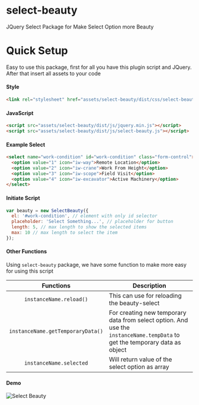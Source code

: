 # select-beauty
JQuery Select Package for Make Select Option more Beauty

# Quick Setup
Easy to use this package, first for all you have this plugin script and JQuery. After that insert all assets to your code

#### Style
```html
<link rel="stylesheet" href="assets/select-beauty/dist/css/select-beauty.css">
```
#### JavaScript
```html
<script src="assets/select-beauty/dist/js/jquery.min.js"></script>
<script src="assets/select-beauty/dist/js/select-beauty.js"></script>
```

#### Example Select
```html
<select name="work-condition" id="work-condition" class="form-control">
  <option value="1" icon="iw-way">Remote Location</option>
  <option value="2" icon="iw-crane">Work From Height</option>
  <option value="3" icon="iw-scope">Field Visit</option>
  <option value="4" icon="iw-excavator">Active Machinery</option>
</select>
```

#### Initiate Script
```javascript
var beauty = new SelectBeauty({
  el: '#work-condition', // element with only id selector
  placeholder: 'Select Something...', // placeholder for button
  length: 5, // max length to show the selected items
  max: 10 // max length to select the item
});
```

#### Other Functions
Using ``select-beauty`` package, we have some function to make more easy for using this script

| Functions        | Description           |
|:-------------:|-------------|
| ``instanceName.reload()`` | This can use for reloading the beauty-select |
| ``instanceName.getTemporaryData()`` | For creating new temporary data from select option. And use the ``instanceName.tempData`` to get the temporary data as object |
| ``instanceName.selected`` | Will return value of the select option as array |

#### Demo
![Select Beauty](https://s1.postimg.cc/8335nuz27j/Screenshot_from_2017-10-26_09-52-51.png "Demo of Select Beauty")
